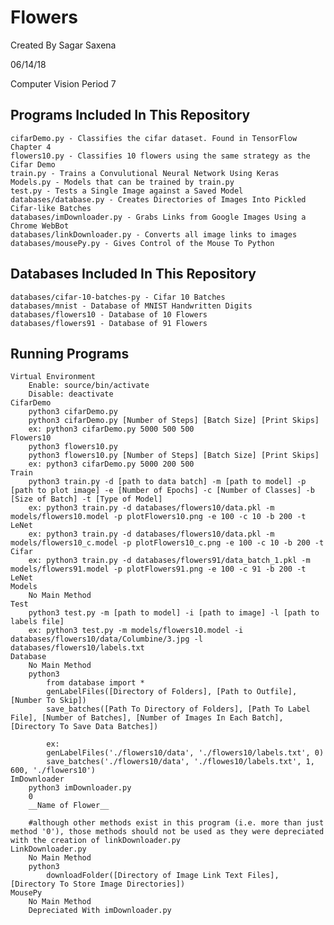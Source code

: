 # Flowers
Created By Sagar Saxena

06/14/18

Computer Vision Period 7
## Programs Included In This Repository
    cifarDemo.py - Classifies the cifar dataset. Found in TensorFlow Chapter 4
    flowers10.py - Classifies 10 flowers using the same strategy as the Cifar Demo
    train.py - Trains a Convulutional Neural Network Using Keras
    Models.py - Models that can be trained by train.py
    test.py - Tests a Single Image against a Saved Model
    databases/database.py - Creates Directories of Images Into Pickled Cifar-like Batches
    databases/imDownloader.py - Grabs Links from Google Images Using a Chrome WebBot
    databases/linkDownloader.py - Converts all image links to images
    databases/mousePy.py - Gives Control of the Mouse To Python
## Databases Included In This Repository
    databases/cifar-10-batches-py - Cifar 10 Batches
    databases/mnist - Database of MNIST Handwritten Digits
    databases/flowers10 - Database of 10 Flowers
    databases/flowers91 - Database of 91 Flowers
## Running Programs
    Virtual Environment
        Enable: source/bin/activate
        Disable: deactivate
    CifarDemo
        python3 cifarDemo.py
        python3 cifarDemo.py [Number of Steps] [Batch Size] [Print Skips]
        ex: python3 cifarDemo.py 5000 500 500
    Flowers10
        python3 flowers10.py
        python3 flowers10.py [Number of Steps] [Batch Size] [Print Skips]
        ex: python3 cifarDemo.py 5000 200 500
    Train
        python3 train.py -d [path to data batch] -m [path to model] -p [path to plot image] -e [Number of Epochs] -c [Number of Classes] -b [Size of Batch] -t [Type of Model]
        ex: python3 train.py -d databases/flowers10/data.pkl -m models/flowers10.model -p plotFlowers10.png -e 100 -c 10 -b 200 -t LeNet
        ex: python3 train.py -d databases/flowers10/data.pkl -m models/flowers10_c.model -p plotFlowers10_c.png -e 100 -c 10 -b 200 -t Cifar
        ex: python3 train.py -d databases/flowers91/data_batch_1.pkl -m models/flowers91.model -p plotFlowers91.png -e 100 -c 91 -b 200 -t LeNet
    Models
        No Main Method
    Test
        python3 test.py -m [path to model] -i [path to image] -l [path to labels file]
        ex: python3 test.py -m models/flowers10.model -i databases/flowers10/data/Columbine/3.jpg -l databases/flowers10/labels.txt
    Database
        No Main Method
        python3
            from database import *
            genLabelFiles([Directory of Folders], [Path to Outfile], [Number To Skip])
            save_batches([Path To Directory of Folders], [Path To Label File], [Number of Batches], [Number of Images In Each Batch], [Directory To Save Data Batches])

            ex:
            genLabelFiles('./flowers10/data', './flowers10/labels.txt', 0)
            save_batches('./flowers10/data', './flowes10/labels.txt', 1, 600, './flowers10')
    ImDownloader
        python3 imDownloader.py
        0
        __Name of Flower__

        #although other methods exist in this program (i.e. more than just method '0'), those methods should not be used as they were depreciated with the creation of linkDownloader.py
    LinkDownloader.py
        No Main Method
        python3
            downloadFolder([Directory of Image Link Text Files], [Directory To Store Image Directories])
    MousePy
        No Main Method
        Depreciated With imDownloader.py
